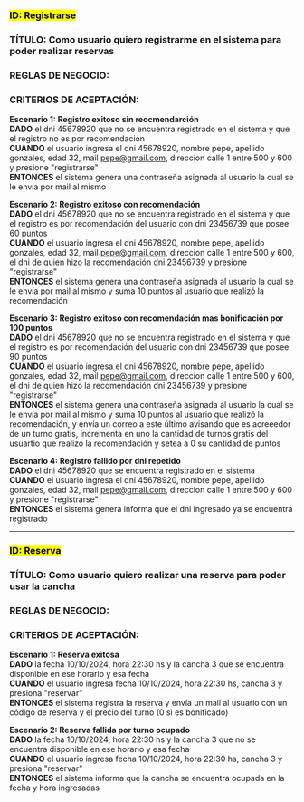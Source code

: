 ### <mark>ID: Registrarse </mark>
### TÍTULO: Como usuario quiero registrarme en el sistema para poder realizar reservas
### REGLAS DE NEGOCIO:
### CRITERIOS DE ACEPTACIÓN:
**Escenario 1: Registro exitoso sin reocmendarción**    
**DADO**  el dni 45678920 que no se encuentra registrado en el sistema y que el registro no es por recomendación    
**CUANDO**  el usuario ingresa el dni 45678920, nombre pepe, apellido gonzales, edad 32, mail pepe@gmail.com, direccion calle 1 entre 500 y 600 y presione "registrarse"    
**ENTONCES** el sistema genera una contraseña asignada al usuario la cual se le envía por mail al mismo     

**Escenario 2: Registro exitoso con recomendación**  
**DADO**  el dni 45678920 que no se encuentra registrado en el sistema y que el registro es por recomendación del usuario con dni 23456739 que posee 60 puntos    
**CUANDO**  el usuario ingresa el dni 45678920, nombre pepe, apellido gonzales, edad 32, mail pepe@gmail.com, direccion calle 1 entre 500 y 600, el dni de quien hizo la recomendación dni 23456739 y presione "registrarse"    
**ENTONCES** el sistema genera una contraseña asignada al usuario la cual se le envía por mail al mismo y suma 10 puntos al usuario que realizó la recomendación    

**Escenario 3: Registro exitoso con recomendación mas bonificación por 100 puntos**  
**DADO**  el dni 45678920 que no se encuentra registrado en el sistema y que el registro es por recomendación del usuario con dni 23456739 que posee 90 puntos    
**CUANDO**  el usuario ingresa el dni 45678920, nombre pepe, apellido gonzales, edad 32, mail pepe@gmail.com, direccion calle 1 entre 500 y 600, el dni de quien hizo la recomendación dni 23456739 y presione "registrarse"    
**ENTONCES** el sistema genera una contraseña asignada al usuario la cual se le envía por mail al mismo y suma 10 puntos al usuario que realizó la recomendación, y envía un correo a este último avisando que es acreeedor de un turno gratis, incrementa en uno la cantidad de turnos gratis del usuartio que realizo la recomendación y setea a 0 su cantidad de puntos  

**Escenario 4: Registro fallido por dni repetido**  
**DADO**  el dni 45678920 que se encuentra registrado en el sistema  
**CUANDO**  el usuario ingresa el dni 45678920, nombre pepe, apellido gonzales, edad 32, mail pepe@gmail.com, direccion calle 1 entre 500 y 600 y presione "registrarse"  
**ENTONCES** el sistema genera informa que el dni ingresado ya se encuentra registrado  

---

### <mark>ID: Reserva </mark>
### TÍTULO: Como usuario quiero realizar una reserva para poder usar la cancha 
### REGLAS DE NEGOCIO:
### CRITERIOS DE ACEPTACIÓN:
**Escenario 1: Reserva exitosa**    
**DADO** la fecha 10/10/2024, hora 22:30 hs y la cancha 3 que se encuentra disponible en ese horario y esa fecha  
**CUANDO**  el usuario ingresa fecha 10/10/2024, hora 22:30 hs, cancha 3 y presiona "reservar"   
**ENTONCES** el sistema registra la reserva y envía un mail al usuario con un código de reserva y el precio del turno (0 si es bonificado)  

**Escenario 2: Reserva fallida por turno ocupado**  
**DADO** la fecha 10/10/2024, hora 22:30 hs y la cancha 3 que no se encuentra disponible en ese horario y esa fecha  
**CUANDO**  el usuario ingresa fecha 10/10/2024, hora 22:30 hs, cancha 3 y presiona "reservar"   
**ENTONCES** el sistema informa que la cancha se encuentra ocupada en la fecha y hora ingresadas  
 
